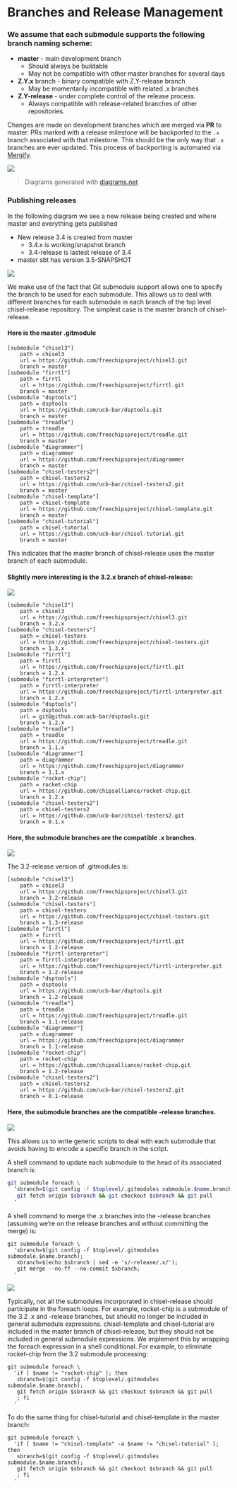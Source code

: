 # Branches and Release Management
### We assume that each submodule supports the following branch naming scheme:

- **master** - main development branch
  - Should always be buildable
  - May not be compatible with other master branches for several days
- **Z.Y.x** branch - binary compatible with Z.Y-release branch
  - May be momentarily incompatible with related .x branches
- **Z.Y-release** - under complete control of the release process.
  - Always compatible with release-related branches of other repositories.

Changes are made on development branches which are merged via **PR** to master.
PRs marked with a release milestone will be backported to the `.x` branch associated with that milestone.
This should be the only way that `.x` branches are ever updated.
This process of backporting is automated via [Mergify](https://mergify.io/).

![](images/git-snapshots.svg)
>Diagrams generated with [diagrams.net](https://www.diagrams.net/)

### Publishing releases
In the following diagram we see a new release being created and where master and everything gets published
- New release 3.4 is created from master
  - 3.4.x is working/snapshot branch
  - 3.4-release is lastest release of 3.4
- master sbt has version 3.5-SNAPSHOT

![](images/release-publish-model.svg)


We make use of the fact that Git submodule support allows one to specify the branch to be used for each submodule. This allows us to deal with different branches for each submodule in each branch of the top level chisel-release repository.
The simplest case is the master branch of chisel-release.

#### Here is the master .gitmodule
```
[submodule "chisel3"]
	path = chisel3
	url = https://github.com/freechipsproject/chisel3.git
	branch = master
[submodule "firrtl"]
	path = firrtl
	url = https://github.com/freechipsproject/firrtl.git
	branch = master
[submodule "dsptools"]
	path = dsptools
	url = https://github.com/ucb-bar/dsptools.git
	branch = master
[submodule "treadle"]
	path = treadle
	url = https://github.com/freechipsproject/treadle.git
	branch = master
[submodule "diagrammer"]
	path = diagrammer
	url = https://github.com/freechipsproject/diagrammer
	branch = master
[submodule "chisel-testers2"]
	path = chisel-testers2
	url = https://github.com/ucb-bar/chisel-testers2.git
	branch = master
[submodule "chisel-template"]
	path = chisel-template
	url = https://github.com/freechipsproject/chisel-template.git
	branch = master
[submodule "chisel-tutorial"]
	path = chisel-tutorial
	url = https://github.com/ucb-bar/chisel-tutorial.git
	branch = master
```

This indicates that the master branch of chisel-release uses the master branch of each submodule.

#### Slightly more interesting is the 3.2.x branch of chisel-release:

![](images/dot-x-submodules.svg)

```
[submodule "chisel3"]
	path = chisel3
	url = https://github.com/freechipsproject/chisel3.git
	branch = 3.2.x
[submodule "chisel-testers"]
	path = chisel-testers
	url = https://github.com/freechipsproject/chisel-testers.git
	branch = 1.3.x
[submodule "firrtl"]
	path = firrtl
	url = https://github.com/freechipsproject/firrtl.git
	branch = 1.2.x
[submodule "firrtl-interpreter"]
	path = firrtl-interpreter
	url = https://github.com/freechipsproject/firrtl-interpreter.git
	branch = 1.2.x
[submodule "dsptools"]
	path = dsptools
	url = git@github.com:ucb-bar/dsptools.git
	branch = 1.2.x
[submodule "treadle"]
	path = treadle
	url = https://github.com/freechipsproject/treadle.git
	branch = 1.1.x
[submodule "diagrammer"]
	path = diagrammer
	url = https://github.com/freechipsproject/diagrammer
	branch = 1.1.x
[submodule "rocket-chip"]
	path = rocket-chip
	url = https://github.com/chipsalliance/rocket-chip.git
	branch = 1.2.x
[submodule "chisel-testers2"]
	path = chisel-testers2
	url = https://github.com/ucb-bar/chisel-testers2.git
	branch = 0.1.x
```

#### Here, the submodule branches are the compatible .x branches.
![](images/image2.png)

The 3.2-release version of .gitmodules is:
```
[submodule "chisel3"]
	path = chisel3
	url = https://github.com/freechipsproject/chisel3.git
	branch = 3.2-release
[submodule "chisel-testers"]
	path = chisel-testers
	url = https://github.com/freechipsproject/chisel-testers.git
	branch = 1.3-release
[submodule "firrtl"]
	path = firrtl
	url = https://github.com/freechipsproject/firrtl.git
	branch = 1.2-release
[submodule "firrtl-interpreter"]
	path = firrtl-interpreter
	url = https://github.com/freechipsproject/firrtl-interpreter.git
	branch = 1.2-release
[submodule "dsptools"]
	path = dsptools
	url = https://github.com/ucb-bar/dsptools.git
	branch = 1.2-release
[submodule "treadle"]
	path = treadle
	url = https://github.com/freechipsproject/treadle.git
	branch = 1.1-release
[submodule "diagrammer"]
	path = diagrammer
	url = https://github.com/freechipsproject/diagrammer
	branch = 1.1-release
[submodule "rocket-chip"]
	path = rocket-chip
	url = https://github.com/chipsalliance/rocket-chip.git
	branch = 1.2-release
[submodule "chisel-testers2"]
	path = chisel-testers2
	url = https://github.com/ucb-bar/chisel-testers2.git
	branch = 0.1-release
```

#### Here, the submodule branches are the compatible -release branches.
![](images/image3.png)

This allows us to write generic scripts to deal with each submodule that avoids having to encode a specific branch in the script.


A shell command to update each submodule to the head of its associated branch is:

```bash
git submodule foreach \
  ’sbranch=$(git config -f $toplevel/.gitmodules submodule.$name.branch);
   git fetch origin $sbranch && git checkout $sbranch && git pull
  ’
```
A shell command to merge the .x branches into the -release branches (assuming we’re on the release branches and without committing the merge) is:

```
git submodule foreach \
  'sbranch=$(git config -f $toplevel/.gitmodules submodule.$name.branch);
   xbranch=$(echo $sbranch | sed -e 's/-release/.x/');
   git merge --no-ff --no-commit $xbranch;
  '
```

![](images/image4.png)

Typically, not all the submodules incorporated in chisel-release should participate in the foreach loops. For example, rocket-chip is a submodule of the 3.2 .x and -release branches, but should no longer be included in general submodule expressions. chisel-template and chisel-tutorial are included in the master branch of chisel-release, but they should not be included in general submodule expressions. We implement this by wrapping the foreach expression in a shell conditional. For example, to eliminate rocket-chip from the 3.2 submodule processing:
```
git submodule foreach \
  'if [ $name != "rocket-chip" ]; then
   sbranch=$(git config -f $toplevel/.gitmodules submodule.$name.branch);
   git fetch origin $sbranch && git checkout $sbranch && git pull
   ; fi
  '
```
To do the same thing for chisel-tutorial and chisel-template in the master branch:
```
git submodule foreach \
  'if [ $name != "chisel-template" -a $name != "chisel-tutorial" ]; then
   sbranch=$(git config -f $toplevel/.gitmodules submodule.$name.branch);
   git fetch origin $sbranch && git checkout $sbranch && git pull
   ; fi
  '
```
